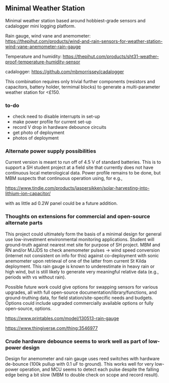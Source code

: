 ## Minimal Weather Station



Minimal weather station based around hobbiest-grade sensors and cadalogger mini logging 
platform.

Rain gauge, wind vane and anemometer:
https://thepihut.com/products/wind-and-rain-sensors-for-weather-station-wind-vane-anemometer-rain-gauge

Temperature and humidity:
https://thepihut.com/products/sht31-weather-proof-temperature-humidity-sensor

cadalogger:
https://github.com/mbmorrissey/cadalogger

This combination requires only trivial further components (resistors and capacitors, 
battery holder, termimal
blocks) to generate a multi-parameter weather station for <£150.



### to-do

- check need to disable interrupts in set-up
- make power profile for current set-up
- record V drop in hardware debounce circuits
- get photo of deployment
- photos of deployment


### Alternate power supply possibilities

Current version is meant to run off of 4.5 V of standard batteries.  This is to support a 
SH student project
at a field site that currently does not have continuous local meterological data.  Power 
profile remains to be
done, but MBM suspects that continuous operation using, for e.g., 

https://www.tindie.com/products/jaspersikken/solar-harvesting-into-lithium-ion-capacitor/

with as little ad 0.2W panel could be a future addition.

### Thoughts on extensions for commercial and open-source alternate parts

This project could ultimately form the basis of a minimal design for general use 
low-investment environmental
monitoring applications.  Student will ground-truth against nearest met site for purpose 
of SH project. MBM
and RN and/or MJJDS to check anemometer pulses -> wind speed conversion (internet not 
consistent on info for this)
against co-deployment with sonic anemometer upon retrieval of one of the latter from 
current St Kilda deployment.
This rain gauge is known to underestimate in heavy rain or high wind, but is still likely 
to generate very 
meaningful relative data (e.g., periods with vs without rain).



Possible future work could give options for swapping sensors for various upgrades, all 
with full open-source
documentation/library/functions, and ground-truthing data, for field station/site-specific 
needs and budgets.
Options could include upgraded commercially available options or fully open-source, 
options.

https://www.printables.com/model/130513-rain-gauge

https://www.thingiverse.com/thing:3546977



### Crude hardware debounce seems to work well as part of low-power design

Design for anemometer and rain gauge uses reed switches with hardware de-bounce (100k 
pullup with 0.1 uF to 
ground).  This works well for very low-power operation, and MCU seems to detect each pulse 
despite the falling
edge being a bit slow (MBM to double check on scope and record result).
